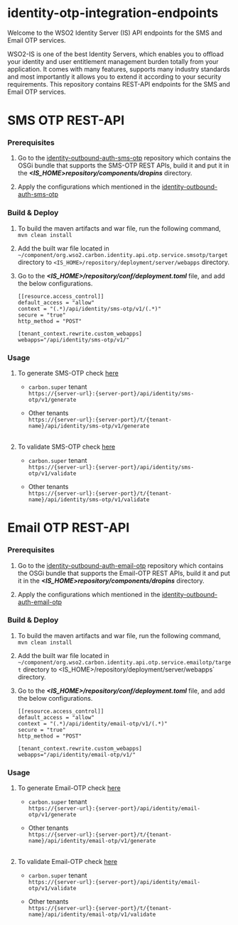 # identity-otp-integration-endpoints
Welcome to the WSO2 Identity Server (IS) API endpoints for the SMS and Email OTP services.

WSO2-IS is one of the best Identity Servers, which enables you to offload your identity and user entitlement management 
burden totally from your application. It comes with many features, supports many industry standards and most importantly 
it allows you to extend it according to your security requirements. This repository contains REST-API endpoints for the SMS 
and Email OTP services.

# SMS OTP REST-API
### Prerequisites

1. Go to the [identity-outbound-auth-sms-otp](https://github.com/wso2-extensions/identity-outbound-auth-sms-otp) repository which contains the OSGi bundle that supports the SMS-OTP REST APIs, build it and put it in the
_**<IS_HOME>repository/components/dropins**_ directory.

2. Apply the configurations which mentioned in the [identity-outbound-auth-sms-otp](https://github.com/wso2-extensions/identity-outbound-auth-sms-otp)

### Build & Deploy
1. To build the maven artifacts and war file, run the following command,
   `mvn clean install`

2. Add the built war file located in `~/component/org.wso2.carbon.identity.api.otp.service.smsotp/target` 
directory to `<IS_HOME>/repository/deployment/server/webapps` directory.

3. Go to the **_<IS_HOME>/repository/conf/deployment.toml_** file, and add the below configurations.
   ```
   [[resource.access_control]]
   default_access = "allow"
   context = "(.*)/api/identity/sms-otp/v1/(.*)"
   secure = "true"
   http_method = "POST"
   
   [tenant_context.rewrite.custom_webapps]
   webapps="/api/identity/sms-otp/v1/"
   ```
### Usage
1. To generate SMS-OTP check [here](https://github.com/wso2-extensions/identity-otp-integration-endpoints/blob/master/component/org.wso2.carbon.identity.api.otp.service.smsotp/src/main/resources/sms-otp.yaml)
   
   - `carbon.super` tenant<br>
      `https://{server-url}:{server-port}/api/identity/sms-otp/v1/generate`
   
   - Other tenants<br>
     `https://{server-url}:{server-port}/t/{tenant-name}/api/identity/sms-otp/v1/generate`<br><br>

2. To validate SMS-OTP check [here](https://github.com/wso2-extensions/identity-otp-integration-endpoints/blob/master/component/org.wso2.carbon.identity.api.otp.service.smsotp/src/main/resources/sms-otp.yaml)
 
    - `carbon.super` tenant<br>
     `https://{server-url}:{server-port}/api/identity/sms-otp/v1/validate`

    - Other tenants<br>
   `https://{server-url}:{server-port}/t/{tenant-name}/api/identity/sms-otp/v1/validate`

# Email OTP REST-API
### Prerequisites

1. Go to the [identity-outbound-auth-email-otp](https://github.com/wso2-extensions/identity-outbound-auth-email-otp) repository which contains the OSGi bundle that supports the Email-OTP REST APIs, build it and put it in the
   _**<IS_HOME>repository/components/dropins**_ directory.

2. Apply the configurations which mentioned in the [identity-outbound-auth-email-otp](https://github.com/wso2-extensions/identity-outbound-auth-email-otp)

### Build & Deploy
1. To build the maven artifacts and war file, run the following command,
   `mvn clean install`

2. Add the built war file located in `~/component/org.wso2.carbon.identity.api.otp.service.emailotp/target`
   directory to <IS_HOME>/repository/deployment/server/webapps` directory.

3. Go to the **_<IS_HOME>/repository/conf/deployment.toml_** file, and add the below configurations.
   ```
   [[resource.access_control]]
   default_access = "allow"
   context = "(.*)/api/identity/email-otp/v1/(.*)"
   secure = "true"
   http_method = "POST"
   
   [tenant_context.rewrite.custom_webapps]
   webapps="/api/identity/email-otp/v1/"
   ```
### Usage
1. To generate Email-OTP check [here](https://github.com/wso2-extensions/identity-otp-integration-endpoints/blob/master/component/org.wso2.carbon.identity.api.otp.service.emailotp/src/main/resources/email-otp.yaml)

    - `carbon.super` tenant<br>
      `https://{server-url}:{server-port}/api/identity/email-otp/v1/generate`

    - Other tenants<br>
      `https://{server-url}:{server-port}/t/{tenant-name}/api/identity/email-otp/v1/generate`<br><br>

2. To validate Email-OTP check [here](https://github.com/wso2-extensions/identity-otp-integration-endpoints/blob/master/component/org.wso2.carbon.identity.api.otp.service.emailotp/src/main/resources/email-otp.yaml)

    - `carbon.super` tenant<br>
      `https://{server-url}:{server-port}/api/identity/email-otp/v1/validate`

    - Other tenants<br>
      `https://{server-url}:{server-port}/t/{tenant-name}/api/identity/email-otp/v1/validate`